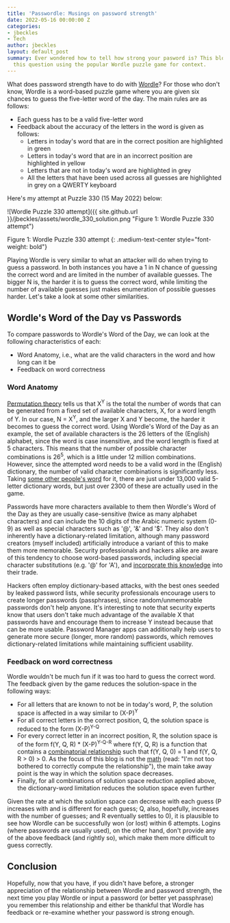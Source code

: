 ```yaml
---
title: 'Passwordle: Musings on password strength'
date: 2022-05-16 00:00:00 Z
categories:
- jbeckles
- Tech
author: jbeckles
layout: default_post
summary: Ever wondered how to tell how strong your pasword is? This blog post explores
  this question using the popular Wordle puzzle game for context.
---
```


What does password strength have to do with [Wordle](https://www.nytimes.com/games/wordle/index.html)? For those who don't know, Wordle is a word-based puzzle game where you are given six chances to guess the five-letter word of the day. The main rules are as follows:

* Each guess has to be a valid five-letter word
* Feedback about the accuracy of the letters in the word is given as follows:
  - Letters in today's word that are in the correct position are highlighted in green
  - Letters in today's word that are in an incorrect position are highlighted in yellow
  - Letters that are not in today's word are highlighted in grey
  - All the letters that have been used across all guesses are highlighted in grey on a QWERTY keyboard

Here's my attempt at Puzzle 330 (15 May 2022) below:

![Wordle Puzzle 330 attempt]({{ site.github.url }}/jbeckles/assets/wordle_330_solution.png "Figure 1: Wordle Puzzle 330 attempt")

Figure 1: Wordle Puzzle 330 attempt
{: .medium-text-center style="font-weight: bold"}

Playing Wordle is very similar to what an attacker will do when trying to guess a password. In both instances you have a 1 in N chance of guessing the correct word and are limited in the number of available guesses. The bigger N is, the harder it is to guess the correct word, while limiting the number of available guesses just makes enumeration of possible guesses harder. Let's take a look at some other similarities.

## Wordle's Word of the Day vs Passwords 

To compare passwords to Wordle's Word of the Day, we can look at the following characteristics of each:

* Word Anatomy, i.e., what are the valid characters in the word and how long can it be
* Feedback on word correctness

### Word Anatomy

[Permutation theory](https://en.wikipedia.org/wiki/Permutation#Permutations_with_repetition) tells us that X<sup>Y</sup> is the total the number of words that can be generated from a fixed set of available characters, X, for a word length of Y. In our case, N = X<sup>Y</sup>, and the larger X and Y become, the harder it becomes to guess the correct word. Using Wordle's Word of the Day as an example, the set of available characters is the 26 letters of the (English) alphabet, since the word is case insensitive, and the word length is fixed at 5 characters. This means that the number of possible character combinations is 26<sup>5</sup>, which is a little under 12 million combinations. However, since the attempted word needs to be a valid word in the (English) dictionary, the number of valid character combinations is significantly less. Taking [some other people's word](https://towardsdatascience.com/loaded-words-in-wordle-e78cb36f1e3c) for it, there are just under 13,000 valid 5-letter dictionary words, but just over 2300 of these are actually used in the game. 

Passwords have more characters available to them then Wordle's Word of the Day as they are usually case-sensitive (twice as many alphabet characters) and can include the 10 digits of the Arabic numeric system (0-9) as well as special characters such as '@', '&' and '$'. They also don't inherently have a dictionary-related limitation, although many password creators (myself included) artificially introduce a variant of this to make them more memorable. Security professionals and hackers alike are aware of this tendency to choose word-based passwords, including special character substitutions (e.g. '@' for 'A'), and [incorporate this knowledge](https://www.passwordmonster.com/) into their trade. 

Hackers often employ dictionary-based attacks, with the best ones seeded by leaked password lists, while security professionals encourage users to create longer passwords (passphrases), since random/unmemorable passwords don't help anyone. It's interesting to note that security experts know that users don't take much advantage of the available X that passwords have and encourage them to increase Y instead because that can be more usable. Password Manager apps can additionally help users to generate more secure (longer, more random) passwords, which removes dictionary-related limitations while maintaining sufficient usability.

### Feedback on word correctness

Wordle wouldn't be much fun if it was too hard to guess the correct word. The feedback given by the game reduces the solution-space in the following ways:

* For all letters that are known to not be in today's word, P, the solution space is affected in a way similar to (X-P)<sup>Y</sup>
* For all correct letters in the correct position, Q, the solution space is reduced to the form (X-P)<sup>Y-Q</sup>
* For every correct letter in an incorrect position, R, the solution space is of the form f(Y, Q, R) \* (X-P)<sup>Y-Q-R</sup> where f(Y, Q, R) is a function that contains a [combinatorial relationship](https://en.wikipedia.org/wiki/Combination) such that f(Y, Q, 0) = 1 and f(Y, Q, R > 0) > 0. As the focus of this blog is not the [math](https://aperiodical.com/2022/02/a-mathematicians-guide-to-wordle/) (read: "I'm not too bothered to correctly compute the relationship"), the main take away point is the way in which the solution space decreases.
* Finally, for all combinations of solution space reduction applied above, the dictionary-word limitation reduces the solution space even further

Given the rate at which the solution space can decrease with each guess (P increases with and is different for each guess; Q, also, hopefully, increases with the number of guesses; and R eventually settles to 0), it is plausible to see how Wordle can be successfully won (or lost) within 6 attempts. Logins (where passwords are usually used), on the other hand, don't provide any of the above feedback (and rightly so), which make them more difficult to guess correctly.

## Conclusion

Hopefully, now that you have, if you didn't have before, a stronger appreciation of the relationship between Wordle and password strength, the next time you play Wordle or input a password (or better yet passphrase) you remember this relationship and either be thankful that Wordle has feedback or re-examine whether your password is strong enough.
